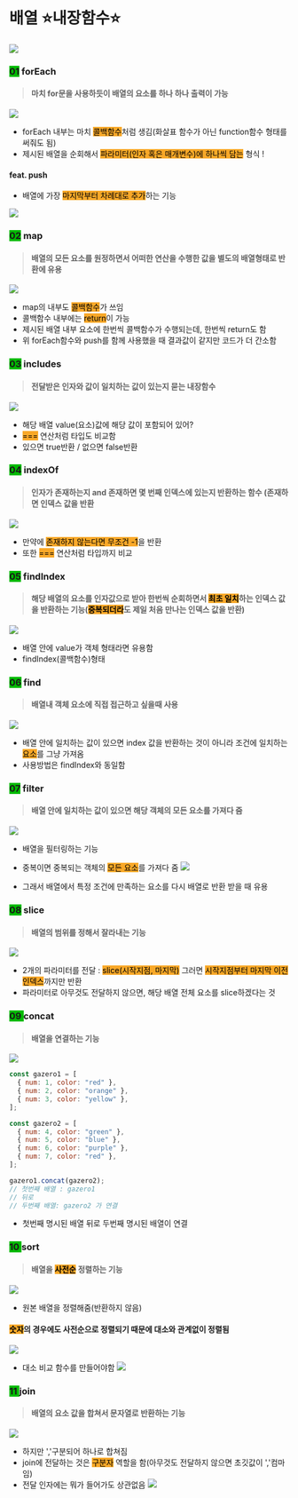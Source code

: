 # 배열 ⭐내장함수⭐

![](https://velog.velcdn.com/images/gazero_/post/cfe2daec-d3fc-446c-87ab-fb0307ca44ed/image.png)

### <span style='background-color: #00BA00'>01</span> forEach

> #### 마치 for문을 사용하듯이 배열의 요소를 하나 하나 출력이 가능

![](https://velog.velcdn.com/images/gazero_/post/7fa4d361-ce12-4998-a8ec-db36990d787b/image.png)

- forEach 내부는 마치 <span style='background-color: #f9a828; color:#000'>콜백함수</span>처럼 생김(화살표 함수가 아닌 function함수 형태를 써줘도 됨)
- 제시된 배열을 순회해서 <span style='background-color: #f9a828; color:#000'>파라미터(인자 혹은 매개변수)에 하나씩 담는</span> 형식 !

#### feat. push

- 배열에 가장 <span style='background-color: #f9a828; color:#000'>마지막부터 차례대로 추가</span>하는 기능

![](https://velog.velcdn.com/images/gazero_/post/25dc510b-c3fa-47af-bf62-036b628ed9e3/image.png)

### <span style='background-color: #00BA00'>02</span> map

> #### 배열의 모든 요소를 원정하면서 어떠한 연산을 수행한 값을 별도의 배열형태로 반환에 유용

![](https://velog.velcdn.com/images/gazero_/post/dc64e8cc-0333-4560-a03e-5082fefa4805/image.png)

- map의 내부도 <span style='background-color: #f9a828; color:#000'>콜백함수</span>가 쓰임
- 콜백함수 내부에는 <span style='background-color: #f9a828; color:#000'>return</span>이 가능
- 제시된 배열 내부 요소에 한번씩 콜백함수가 수행되는데, 한번씩 return도 함
- 위 forEach함수와 push를 함께 사용했을 때 결과값이 같지만 코드가 더 간소함

### <span style='background-color: #00BA00'>03</span> includes

> #### 전달받은 인자와 값이 일치하는 값이 있는지 묻는 내장함수

![](https://velog.velcdn.com/images/gazero_/post/cff3de72-8e64-4d69-899d-10a6a161bc68/image.png)

- 해당 배열 value(요소)값에 해당 값이 포함되어 있어?
- <span style='background-color: #f9a828; color:#000'>===</span> 연산처럼 타입도 비교함
- 있으면 true반환 / 없으면 false반환

### <span style='background-color: #00BA00'>04</span> indexOf

> #### 인자가 존재하는지 and 존재하면 몇 번째 인덱스에 있는지 반환하는 함수 (존재하면 인덱스 값을 반환

![](https://velog.velcdn.com/images/gazero_/post/d87645ff-f1bf-48d9-afc1-07fd411b2b2f/image.png)

- 만약에 <span style='background-color: #f9a828; color:#000'>존재하지 않는다면 무조건 -1</span>을 반환
- 또한 <span style='background-color: #f9a828; color:#000'>===</span> 연산처럼 타입까지 비교

### <span style='background-color: #00BA00'>05</span> findIndex

> #### 해당 배열의 요소를 인자값으로 받아 한번씩 순회하면서 <span style='background-color: #f9a828; color:#000'>최초 일치</span>하는 인덱스 값을 반환하는 기능(<span style='background-color: #f9a828; color:#000'>중복되더라</span>도 제일 처음 만나는 인덱스 값을 반환)

![](https://velog.velcdn.com/images/gazero_/post/0323bcb0-6f61-47a1-a5c2-736a1fdadf24/image.png)

- 배열 안에 value가 객체 형태라면 유용함
- findIndex(콜백함수)형태

### <span style='background-color: #00BA00'>06</span> find

> #### 배열내 객체 요소에 직접 접근하고 싶을때 사용

![](https://velog.velcdn.com/images/gazero_/post/9b24d77b-865b-4e77-9e96-633ec5870edf/image.png)

- 배열 안에 일치하는 값이 있으면 index 값을 반환하는 것이 아니라 조건에 일치하는 <span style='background-color: #f9a828; color:#000'>요소</span>를 그냥 가져옴
- 사용방법은 findIndex와 동일함

### <span style='background-color: #00BA00'>07</span> filter

> #### 배열 안에 일치하는 값이 있으면 해당 객체의 모든 요소를 가져다 줌

![](https://velog.velcdn.com/images/gazero_/post/441565d7-e64e-4915-92c4-9b011509d288/image.png)

- 배열을 필터링하는 기능
- 중복이면 중복되는 객체의 <span style='background-color: #f9a828; color:#000'>모든 요소</span>를 가져다 줌
  ![](https://velog.velcdn.com/images/gazero_/post/46ad5e0e-11bc-4ed5-b4ec-4420e97446c9/image.png)

- 그래서 배열에서 특정 조건에 만족하는 요소를 다시 배열로 반환 받을 때 유용

### <span style='background-color: #00BA00'>08</span> slice

> #### 배열의 범위를 정해서 잘라내는 기능

![](https://velog.velcdn.com/images/gazero_/post/6e74557a-9848-4594-b974-238e792ae511/image.png)

- 2개의 파라미터를 전달 : <span style='background-color: #f9a828; color:#000'>slice(시작지점, 마지막)</span> 그러면 <span style='background-color: #f9a828; color:#000'>시작지점부터 마지막 이전 인덱스</span>까지만 반환
- 파라미터로 아무것도 전달하지 않으면, 해당 배열 전체 요소를 slice하겠다는 것

### <span style='background-color: #00BA00'>09 </span> concat

> #### 배열을 연결하는 기능

![](https://velog.velcdn.com/images/gazero_/post/bc6f4c6c-72f2-4104-9293-e1f789415901/image.png)

```js
const gazero1 = [
  { num: 1, color: "red" },
  { num: 2, color: "orange" },
  { num: 3, color: "yellow" },
];

const gazero2 = [
  { num: 4, color: "green" },
  { num: 5, color: "blue" },
  { num: 6, color: "purple" },
  { num: 7, color: "red" },
];

gazero1.concat(gazero2);
// 첫번째 배열 : gazero1
// 뒤로
// 두번째 배열: gazero2 가 연결
```

- 첫번째 명시된 배열 뒤로 두번째 명시된 배열이 연결

### <span style='background-color: #00BA00'>10 </span> sort

> #### 배열을 <span style='background-color: #f9a828; color:#000'>사전순</span> 정렬하는 기능

![](https://velog.velcdn.com/images/gazero_/post/721a142a-89f2-4611-b30e-749cfac4943c/image.png)

- 원본 배열을 정렬해줌(반환하지 않음)

#### <span style='background-color: #f9a828; color:#000'>숫자</span>의 경우에도 사전순으로 정렬되기 때문에 대소와 관계없이 정렬됨

![](https://velog.velcdn.com/images/gazero_/post/5d42bec2-4eee-4c9c-a26f-43c241c661ff/image.png)

- 대소 비교 함수를 만들어야함
  ![](https://velog.velcdn.com/images/gazero_/post/5cf0df6a-ec17-4519-861a-74c41a451435/image.png)

### <span style='background-color: #00BA00'>11 </span> join

> #### 배열의 요소 값을 합쳐서 문자열로 반환하는 기능

![](https://velog.velcdn.com/images/gazero_/post/ca0bea8c-700a-4fb3-8fab-af54babf4057/image.png)

- 하지만 ','구분되어 하나로 합쳐짐
- join에 전달하는 것은 <span style='background-color: #f9a828; color:#000'>구분자</span> 역할을 함(아무것도 전달하지 않으면 초깃값이 ','컴마임)
- 전달 인자에는 뭐가 들어가도 상관없음
  ![](https://velog.velcdn.com/images/gazero_/post/ff81e9da-3f17-4c8c-8be5-68565157e966/image.png)
